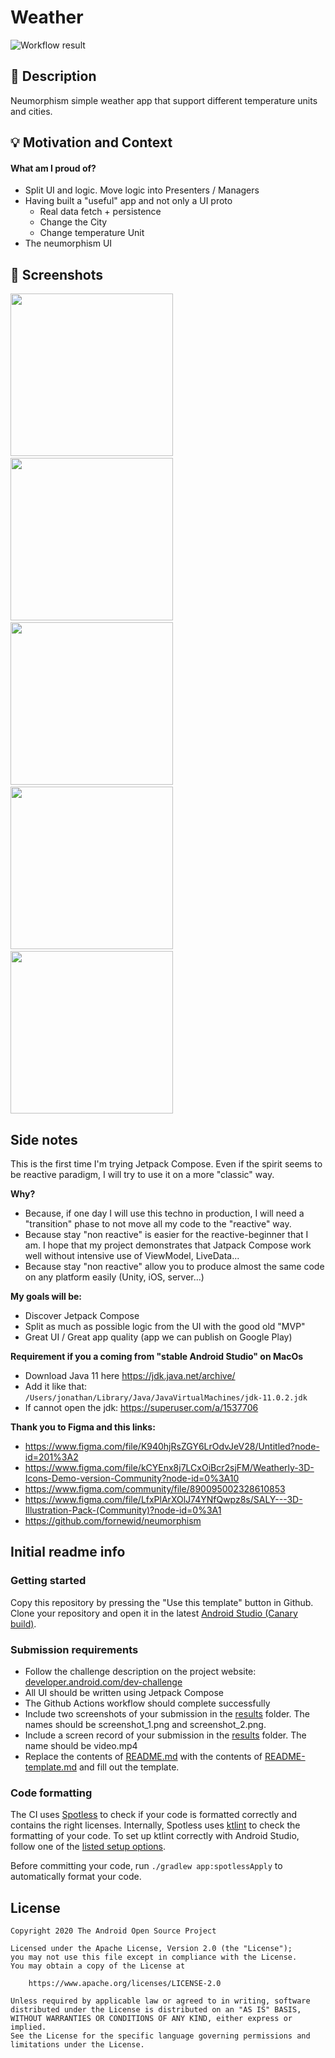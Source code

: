 # Weather

<!--- Replace <OWNER> with your Github Username and <REPOSITORY> with the name of your repository. -->
<!--- You can find both of these in the url bar when you open your repository in github. -->
![Workflow result](https://github.com/Mercandj/android-dev-challenge-compose-4/workflows/Check/badge.svg)

## :scroll: Description
<!--- Describe your app in one or two sentences -->

Neumorphism simple weather app that support different temperature units and cities.

## :bulb: Motivation and Context
<!--- Optionally point readers to interesting parts of your submission. -->
<!--- What are you especially proud of? -->

#### What am I proud of?
- Split UI and logic. Move logic into Presenters / Managers
- Having built a "useful" app and not only a UI proto
   - Real data fetch + persistence
   - Change the City
   - Change temperature Unit
- The neumorphism UI

## :camera_flash: Screenshots
<!-- You can add more screenshots here if you like -->
<img src="/results/screenshot_1.png" width="260">&emsp;<img src="/results/screenshot_2.png" width="260">
&emsp;<img width="260" src="/results/vide_as_gif.gif"/>
&emsp;<img src="/results/screenshot_3.png" width="260">
&emsp;<img src="/results/screenshot_4.png" width="260">

## Side notes

This is the first time I'm trying Jetpack Compose.
Even if the spirit seems to be reactive paradigm, I will try to use it on a more "classic" way.

**Why?**
- Because, if one day I will use this techno in production, I will need a "transition" phase to not move all my code to the "reactive" way.
- Because stay "non reactive" is easier for the reactive-beginner that I am. I hope that my project demonstrates that Jatpack Compose work well without intensive use of ViewModel, LiveData...
- Because stay "non reactive" allow you to produce almost the same code on any platform easily (Unity, iOS, server...)

**My goals will be:**
- Discover Jetpack Compose
- Split as much as possible logic from the UI with the good old "MVP"
- Great UI / Great app quality (app we can publish on Google Play)

**Requirement if you a coming from "stable Android Studio" on MacOs**
- Download Java 11 here https://jdk.java.net/archive/
- Add it like that: `/Users/jonathan/Library/Java/JavaVirtualMachines/jdk-11.0.2.jdk`
- If cannot open the jdk: https://superuser.com/a/1537706

**Thank you to Figma and this links:**
- https://www.figma.com/file/K940hjRsZGY6LrOdvJeV28/Untitled?node-id=201%3A2
- https://www.figma.com/file/kCYEnx8j7LCxOiBcr2sjFM/Weatherly-3D-Icons-Demo-version-Community?node-id=0%3A10
- https://www.figma.com/community/file/890095002328610853
- https://www.figma.com/file/LfxPlArXOlJ74YNfQwpz8s/SALY---3D-Illustration-Pack-(Community)?node-id=0%3A1
- https://github.com/fornewid/neumorphism

## Initial readme info

### Getting started
Copy this repository by pressing the "Use this template" button in Github.
Clone your repository and open it in the latest [Android Studio (Canary build)](https://developer.android.com/studio/preview).

### Submission requirements
- Follow the challenge description on the project website: [developer.android.com/dev-challenge](https://developer.android.com/dev-challenge)
- All UI should be written using Jetpack Compose
- The Github Actions workflow should complete successfully
- Include two screenshots of your submission in the [results](results) folder. The names should be
  screenshot_1.png and screenshot_2.png.
- Include a screen record of your submission in the [results](results) folder. The name should be
  video.mp4
- Replace the contents of [README.md](README.md) with the contents of [README-template.md](README-template.md) and fill out the template.

### Code formatting
The CI uses [Spotless](https://github.com/diffplug/spotless) to check if your code is formatted correctly and contains the right licenses.
Internally, Spotless uses [ktlint](https://github.com/pinterest/ktlint) to check the formatting of your code.
To set up ktlint correctly with Android Studio, follow one of the [listed setup options](https://github.com/pinterest/ktlint#-with-intellij-idea).

Before committing your code, run `./gradlew app:spotlessApply` to automatically format your code.

## License
```
Copyright 2020 The Android Open Source Project

Licensed under the Apache License, Version 2.0 (the "License");
you may not use this file except in compliance with the License.
You may obtain a copy of the License at

    https://www.apache.org/licenses/LICENSE-2.0

Unless required by applicable law or agreed to in writing, software
distributed under the License is distributed on an "AS IS" BASIS,
WITHOUT WARRANTIES OR CONDITIONS OF ANY KIND, either express or implied.
See the License for the specific language governing permissions and
limitations under the License.
```